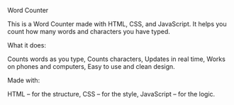 Word Counter

This is a Word Counter made with HTML, CSS, and JavaScript. It helps you count how many words and characters you have typed.

What it does:

Counts words as you type,
Counts characters,
Updates in real time,
Works on phones and computers,
Easy to use and clean design.

 Made with:
 
HTML – for the structure,
CSS – for the style,
JavaScript – for the logic.

